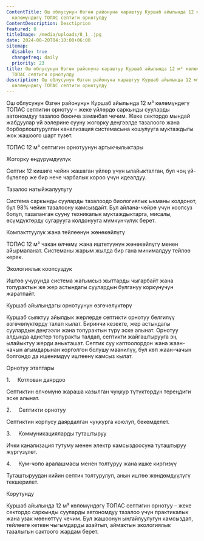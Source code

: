 ```yaml
---
ContentTitle: Ош облусунун Өзгөн районуна караштуу Куршаб айылында 12 м³
  көлөмүндөгү ТОПАС септиги орнотулду
ContentDescription: Desctiprion
featured: 0
titleImage: /media/uploads/8_1_.jpg
date: 2024-08-20T04:10:00+06:00
sitemap:
  disable: true
  changefreq: daily
  priority: 23
title: Ош облусунун Өзгөн районуна караштуу Куршаб айылында 12 м³ көлөмүндөгү
  ТОПАС септиги орнотулду
description: Ош облусунун Өзгөн районуна караштуу Куршаб айылында 12 м³
  көлөмүндөгү ТОПАС септиги орнотулду
---
```


Ош облусунун Өзгөн районунун Куршаб айылында 12 м³ көлөмүндөгү ТОПАС
септигин орнотуу – жеке үйлөрдө саркынды сууларды автономдуу тазалоо боюнча
заманбап чечим. Жеке сектордо мындай жабдуулар үй ээлерине сууну жогорку
деңгээлде тазалоого жана борборлоштурулган канализация системасына кошулууга
муктаждыгы жок жашоого шарт түзөт.

ТОПАС 12 м³ септигин орнотуунун
артыкчылыктары

Жогорку өндүрүмдүүлүк

Септик 12 кишиге чейин жашаган үйлөр үчүн ылайыкталган, бул чоң үй-бүлөлөр же
бир нече чарбалык короо үчүн идеалдуу.

Тазалоо натыйжалуулугу

Система саркынды сууларды тазалоодо биологиялык ыкманы колдонот, бул 98% чейин
тазалоону камсыздайт. Бул айлана-чөйрө үчүн коопсуз болуп, тазаланган сууну
техникалык муктаждыктарга, мисалы, өсүмдүктөрдү сугарууга колдонууга
мүмкүнчүлүк берет.

Компакттуулук жана тейлөөнүн жөнөкөйлүгү

ТОПАС 12 м³ чакан өлчөмү жана иштетүүнүн жөнөкөйлүгү менен айырмаланат.
Системаны жарым жылда бир гана минималдуу тейлөө керек.

Экологиялык коопсуздук

Иштөө учурунда система жагымсыз жыттарды чыгарбайт жана топурактын же жер
астындагы суулардын булгануу коркунучун жаратпайт.

Куршаб айылындагы орнотуунун
өзгөчөлүктөрү

Куршаб сыяктуу айылдык жерлерде септикти орнотуу белгилүү өзгөчөлүктөрдү
талап кылат. Биринчи кезекте, жер астындагы суулардын деңгээли жана топурактын
түрү эске алынат. Орнотуу алдында адистер топуракты талдап, септикти
жайгаштырууга эң ылайыктуу жерди аныкташат. Септик суу каптоолордон жана
жаан-чачын агымдарынан корголгон болушу маанилүү, бул көп жаан-чачын болгондо
да ишенимдүү иштөөнү камсыз кылат.

Орнотуу этаптары

1.     Котлован
даярдоо

Септиктин өлчөмүнө жараша казылган чуңкур түтүктөрдүн тереңдиги эске алынат.

2.     Септикти
орнотуу

Септиктин корпусу даярдалган чуңкурга коюлуп, бекемделет.

3.     Коммуникацияларды
туташтыруу

Ички канализация тутуму менен электр камсыздоосуна туташтыруу жүргүзүлөт.

4.     Кум-чопо
аралашмасы менен толтуруу жана ишке киргизүү

Туташтыруудан кийин септик толтурулуп, анын иштөө жөндөмдүүлүгү текшерилет.

Корутунду

Куршаб айылында 12 м³ көлөмүндөгү ТОПАС септигин орнотуу – жеке сектордо
саркынды сууларды автономдуу тазалоо үчүн практикалык жана узак мөөнөттүү
чечим. Бул жашоонун ыңгайлуулугун камсыздап, тейлөөгө кеткен чыгымдарды
азайтып, аймактын экологиялык тазалыгын сактоого жардам берет.
